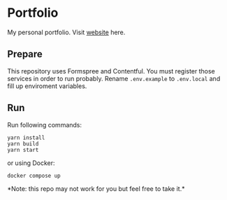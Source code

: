 # Portfolio

My personal portfolio. Visit [website](https://me.lddtoan.dev) here.

## Prepare

This repository uses Formspree and Contentful. You must register those services in order to run probably.
Rename `.env.example` to `.env.local` and fill up enviroment variables.

## Run

Run following commands:

```
yarn install
yarn build
yarn start
```

or using Docker:

```
docker compose up
```

\*Note: this repo may not work for you but feel free to take it.\*
